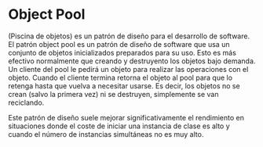 # Object Pool 

(Piscina de objetos) es un patrón de diseño para el desarrollo de software. El patrón object pool es un patrón de diseño de software que usa un conjunto de objetos inicializados preparados para su uso. Esto es más efectivo normalmente que creando y destruyento los objetos bajo demanda. Un cliente del pool le pedirá un objeto para realizar las operaciones con el objeto. Cuando el cliente termina retorna el objeto al pool para que lo retenga hasta que vuelva a necesitar usarse. Es decir, los objetos no se crean (salvo la primera vez) ni se destruyen, simplemente se van reciclando.

Este patrón de diseño suele mejorar significativamente el rendimiento en situaciones donde el coste de iniciar una instancia de clase es alto y cuando el número de instancias simultáneas no es muy alto.
